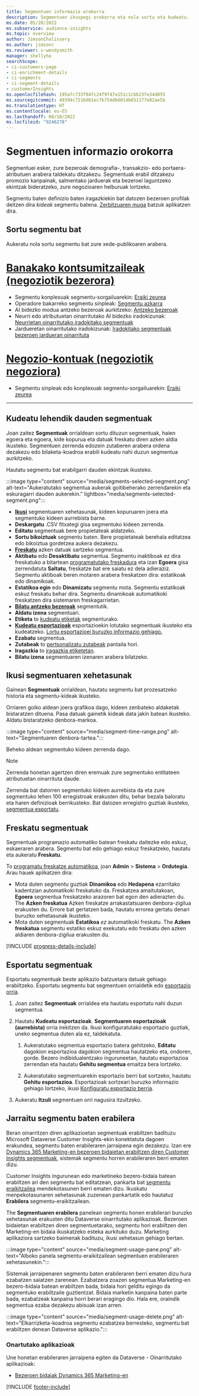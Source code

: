```yaml
---
title: Segmentuen informazio orokorra
description: Segmentuen ikuspegi orokorra eta nola sortu eta kudeatu.
ms.date: 05/20/2022
ms.subservice: audience-insights
ms.topic: overview
author: JimsonChalissery
ms.author: jimsonc
ms.reviewer: v-wendysmith
manager: shellyha
searchScope:
- ci-customers-page
- ci-enrichment-details
- ci-segments
- ci-segment-details
- customerInsights
ms.openlocfilehash: 195a7c733f047c24f9f47a151c1cb623fe34d055
ms.sourcegitcommit: 49394c7216db1ec7b754db6014b651177e82ae5b
ms.translationtype: HT
ms.contentlocale: eu-ES
ms.lasthandoff: 08/10/2022
ms.locfileid: "9246278"
---
```

# <a name="segments-overview"></a>Segmentuen informazio orokorra

Segmentuei esker, zure bezeroak demografia-, transakzio- edo portaera-atributuen arabera taldekatu ditzakezu. Segmentuak erabil ditzakezu promozio kanpainak, salmentako jarduerak eta bezeroei laguntzeko ekintzak bideratzeko, zure negozioaren helburuak lortzeko.

Segmentu baten definizio baten iragazkiekin bat datozen bezeroen profilak deitzen dira *kideak* segmentu batena. [Zerbitzuaren muga](/dynamics365/customer-insights/service-limits) batzuk aplikatzen dira.

## <a name="create-a-segment"></a>Sortu segmentu bat

Aukeratu nola sortu segmentu bat zure xede-publikoaren arabera.

# <a name="individual-consumers-b-to-c"></a>[Banakako kontsumitzaileak (negoziotik bezerora)](#tab/b2c)

- Segmentu konplexuak segmentu-sorgailuarekin: [Eraiki zeurea](segment-builder.md)
- Operadore bakarreko segmentu sinpleak: [Segmentu azkarra](segment-quick.md)
- AI bidezko modua antzeko bezeroak aurkitzeko: [Antzeko bezeroak](find-similar-customer-segments.md)
- Neurri edo atributuetan oinarritutako AI bidezko iradokizunak: [Neurrietan oinarritutako iradokitako segmentuak](suggested-segments.md)
- Jardueretan oinarritutako iradokizunak: [Iradokitako segmentuak bezeroen jardueran oinarrituta](suggested-segments-activity.md)

# <a name="business-accounts-b-to-b"></a>[Negozio-kontuak (negoziotik negoziora)](#tab/b2b)

- Segmentu sinpleak edo konplexuak segmentu-sorgailuarekin: [Eraiki zeurea](segment-builder.md)

---

## <a name="manage-existing-segments"></a>Kudeatu lehendik dauden segmentuak

Joan zaitez **Segmentuak** orrialdean sortu dituzun segmentuak, haien egoera eta egoera, kide kopurua eta datuak freskatu diren azken aldia ikusteko. Segmentuen zerrenda edozein zutaberen arabera ordena dezakezu edo bilaketa-koadroa erabili kudeatu nahi duzun segmentua aurkitzeko.

Hautatu segmentu bat erabilgarri dauden ekintzak ikusteko.

:::image type="content" source="media/segments-selected-segment.png" alt-text="Aukeratutako segmentua aukerak goitibeherako zerrendarekin eta eskuragarri dauden aukerekin." lightbox="media/segments-selected-segment.png":::

- [**Ikusi**](#view-segment-details) segmentuaren xehetasunak, kideen kopuruaren joera eta segmentuko kideen aurrebista barne.
- **Deskargatu** .CSV fitxategi gisa segmentuko kideen zerrenda.
- **Editatu** segmentuak bere propietateak aldatzeko.
- **Sortu bikoiztuak** segmentu baten. Bere propietateak berehala editatzea edo bikoiztua gordetzea aukera dezakezu.
- [**Freskatu**](#refresh-segments) azken datuak sartzeko segmentua.
- **Aktibatu** edo **Desaktibatu** segmentua. Segmentu inaktiboak ez dira freskatuko a bitartean [programatutako freskadura](schedule-refresh.md) eta izan **Egoera** gisa zerrendatuta **Saltatu**, freskatze bat ere saiatu ez dela adieraziz. Segmentu aktiboak beren motaren arabera freskatzen dira: estatikoak edo dinamikoak.
- **Estatikoa egin** edo **Dinamizatu** segmentu mota. Segmentu estatikoak eskuz freskatu behar dira. Segmentu dinamikoak automatikoki freskatzen dira sistemaren freskagarrietan.
- [**Bilatu antzeko bezeroak**](find-similar-customer-segments.md) segmentutik.
- **Aldatu izena** segmentuari.
- **Etiketa** to [kudeatu etiketak](work-with-tags-columns.md#manage-tags) segmenturako.
- [**Kudeatu esportazioak**](#export-segments) esportazioekin lotutako segmentuak ikusteko eta kudeatzeko. [Lortu esportazioei buruzko informazio gehiago.](export-destinations.md)
- **Ezabatu** segmentua.
- **Zutabeak** to [pertsonalizatu zutabeak](work-with-tags-columns.md#customize-columns) pantaila hori.
- **Iragazkia** to [iragazkia etiketetan](work-with-tags-columns.md#filter-on-tags).
- **Bilatu izena** segmentuaren izenaren arabera bilatzeko.

## <a name="view-segment-details"></a>Ikusi segmentuaren xehetasunak

Gainean **Segmentuak** orrialdean, hautatu segmentu bat prozesatzeko historia eta segmentu-kideak ikusteko.

Orriaren goiko aldean joera grafikoa dago, kideen zenbateko aldaketak bistaratzen dituena. Pasa datuak gainetik kideak data jakin batean ikusteko. Aldatu bistaratzeko denbora-markoa.

:::image type="content" source="media/segment-time-range.png" alt-text="Segmentuaren denbora-tartea.":::

Beheko aldean segmentuko kideen zerrenda dago.

> [!NOTE]
> Zerrenda honetan agertzen diren eremuak zure segmentuko entitateen atributuetan oinarrituta daude.
>
>Zerrenda bat datorren segmentuko kideen aurrebista da eta zure segmentuko lehen 100 erregistroak erakusten ditu, behar bezala baloratu eta haren definizioak berrikusteko. Bat datozen erregistro guztiak ikusteko, [segmentua esportatu](export-destinations.md).

## <a name="refresh-segments"></a>Freskatu segmentuak

Segmentuak programazio automatiko batean freskatu daitezke edo eskuz, eskaeraren arabera. Segmentu bat edo gehiago eskuz freskatzeko, hautatu eta aukeratu **Freskatu**.

To [programatu freskatze automatikoa](schedule-refresh.md), joan **Admin** > **Sistema** > **Ordutegia**. Arau hauek aplikatzen dira:

- Mota duten segmentu guztiak **Dinamikoa** edo **Hedapena** ezarritako kadentzian automatikoki freskatuko da. Freskatzea amaitutakoan, **Egoera** segmentua freskatzeko arazoren bat egon den adierazten du. The **Azken freskatua** Azken freskatze arrakastatsuaren denbora-zigilua erakusten du. Errore bat gertatzen bada, hautatu errorea gertatu denari buruzko xehetasunak ikusteko.
- Mota duten segmentuak **Estatikoa** *ez* automatikoki freskatu. The **Azken freskatua** segmentu estatiko eskuz exekutatu edo freskatu den azken aldiaren denbora-zigilua erakusten du.

[!INCLUDE [progress-details-include](includes/progress-details-pane.md)]

## <a name="export-segments"></a>Esportatu segmentuak

Esportatu segmentuak beste aplikazio batzuetara datuak gehiago erabiltzeko. Esportatu segmentu bat segmentuen orrialdetik edo [esportazio orria](export-destinations.md).

1. Joan zaitez **Segmentuak** orrialdea eta hautatu esportatu nahi duzun segmentua.

1. Hautatu **Kudeatu esportazioak**. **Segmentuaren esportazioak (aurrebista)** orria irekitzen da. Ikusi konfiguratutako esportazio guztiak, uneko segmentua duten ala ez, taldekatuta.

   1. Aukeratutako segmentua esportazio batera gehitzeko, **Editatu** dagokion esportazioa dagokion segmentua hautatzeko eta, ondoren, gorde. Bezero indibidualentzako inguruneetan, hautatu esportazioa zerrendan eta hautatu **Gehitu segmentua** emaitza bera lortzeko.

   1. Aukeratutako segmentuarekin esportazio berri bat sortzeko, hautatu **Gehitu esportazioa**. Esportazioak sortzeari buruzko informazio gehiago lortzeko, ikusi [Konfiguratu esportazio berria](export-destinations.md#set-up-a-new-export).

1. Aukeratu **Itzuli** segmentuen orri nagusira itzultzeko.

## <a name="track-usage-of-a-segment"></a>Jarraitu segmentu baten erabilera

Beran oinarritzen diren aplikazioetan segmentuak erabiltzen badituzu Microsoft Dataverse Customer Insights-ekin konektatuta dagoen erakundea, segmentu baten erabileraren jarraipena egin dezakezu. Izan ere [Dynamics 365 Marketing-en bezeroen bidaietan erabiltzen diren Customer Insights segmentuak](/dynamics365/marketing/real-time-marketing-ci-profile), sistemak segmentu horren erabileraren berri ematen dizu.

Customer Insights ingurunean edo marketineko bezero-bidaia batean erabiltzen ari den segmentu bat editatzean, pankarta bat [segmentu eraikitzailea](segment-builder.md) mendekotasunen berri ematen dizu. Ikuskatu menpekotasunaren xehetasunak zuzenean pankartatik edo hautatuz **Erabilera** segmentu-eraikitzailean.

The **Segmentuaren erabilera** panelean segmentu honen erabilerari buruzko xehetasunak erakusten ditu Dataverse oinarritutako aplikazioak. Bezeroen bidaietan erabiltzen diren segmentuetarako, segmentu hori erabiltzen den Marketing-en bidaia ikuskatzeko esteka aurkituko duzu. Marketing aplikaziora sartzeko baimenak badituzu, ikusi xehetasun gehiago bertan.

:::image type="content" source="media/segment-usage-pane.png" alt-text="Alboko panela segmentu-eraikitzailean segmentuen erabileraren xehetasunekin.":::

Sistemak jarraipenaren segmentu baten erabileraren berri ematen dizu hura ezabatzen saiatzen zarenean. Ezabatzera zoazen segmentua Marketing-en bezero-bidaia batean erabiltzen bada, bidaia hori gelditu egingo da segmentuko erabiltzaile guztientzat. Bidaia marketin kanpaina baten parte bada, ezabatzeak kanpaina horri berari eragingo dio. Hala ere, oraindik segmentua ezaba dezakezu abisuak izan arren.

:::image type="content" source="media/segment-usage-delete.png" alt-text="Elkarrizketa-koadroa segmentu ezabatzea berresteko, segmentu bat erabiltzen denean Dataverse aplikazio.":::

### <a name="supported-apps"></a>Onartutako aplikazioak

Une honetan erabileraren jarraipena egiten da Dataverse - Oinarritutako aplikazioak:

- [Bezeroen bidaiak Dynamics 365 Marketing-en](/dynamics365/marketing/real-time-marketing-ci-profile)

[!INCLUDE [footer-include](includes/footer-banner.md)]
